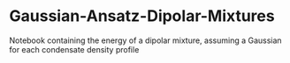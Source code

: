 # Gaussian-Ansatz-Dipolar-Mixtures
Notebook containing the energy of a dipolar mixture, assuming a Gaussian for each condensate density profile
